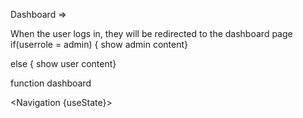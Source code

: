 Dashboard =>

When the user logs in, they will be redirected to the dashboard page
if(userrole = admin) { show admin content}

else { show user content}

function dashboard

<!-- use state to manage the userrole -->

<Navigation {useState}></Navigation>

<!-- usestate again -->
<!-- load different css on appointment page -->
<ButtonNavigation /> 
<!-- on click of for eg: appointment, the menu will slide to the right and be laid out in column style, this will be 20% of page width.  -->

<!-- the whole page will be 100vh -->
<!--
Nav 10%
content 80%
footer 10%
 -->

 <!-- force in to landscape mode for mobile -->

 <!-- do most of the design myself -->
 <!-- fun and vibrant giving off relaxing trusting vibes -->
